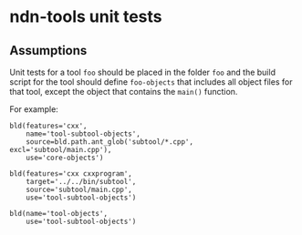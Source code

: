 # ndn-tools unit tests

## Assumptions

Unit tests for a tool `foo` should be placed in the folder `foo` and the build script
for the tool should define `foo-objects` that includes all object files for that tool,
except the object that contains the `main()` function.

For example:

    bld(features='cxx',
        name='tool-subtool-objects',
        source=bld.path.ant_glob('subtool/*.cpp', excl='subtool/main.cpp'),
        use='core-objects')

    bld(features='cxx cxxprogram',
        target='../../bin/subtool',
        source='subtool/main.cpp',
        use='tool-subtool-objects')

    bld(name='tool-objects',
        use='tool-subtool-objects')
